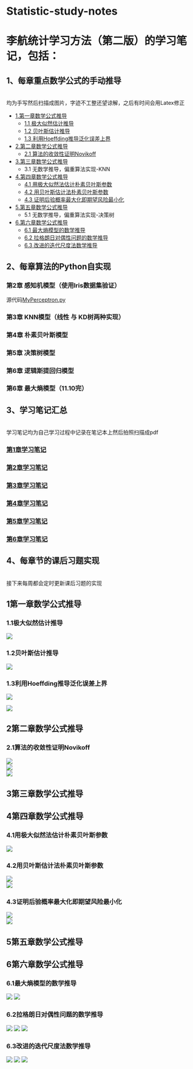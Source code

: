 # Statistic-study-notes
# 李航统计学习方法（第二版）的学习笔记，包括：  
## 1、每章重点数学公式的手动推导  
<br>均为手写然后扫描成图片，字迹不工整还望谅解，之后有时间会用Latex修正
-   [1.第一章数学公式推导](#1第一章数学公式推导)
    -   [1.1 极大似然估计推导](#11极大似然估计推导)
    -   [1.2 贝叶斯估计推导](#12贝叶斯估计推导)
    -   [1.3 利用Hoeffding推导泛化误差上界](#13利用Hoeffding推导泛化误差上界)
-   [2.第二章数学公式推导](#2第二章数学公式推导)
    -   [2.1 算法的收敛性证明Novikoff](#21算法的收敛性证明Novikoff)  
-   [3.第三章数学公式推导](#3第三章数学公式推导)    
    -   3.1 无数学推导，偏重算法实现-KNN  
-   [4.第四章数学公式推导](#4第四章数学公式推导)
    -   [4.1 用极大似然法估计朴素贝叶斯参数](#41用极大似然法估计朴素贝叶斯参数)
    -   [4.2 用贝叶斯估计法朴素贝叶斯参数](#42用贝叶斯估计法朴素贝叶斯参数)
    -   [4.3 证明后验概率最大化即期望风险最小化](#43证明后验概率最大化即期望风险最小化)
-   [5.第五章数学公式推导](#5第五章数学公式推导)
    -   5.1 无数学推导，偏重算法实现-决策树
-   [6.第六章数学公式推导](#6第六章数学公式推导)
    -   [6.1 最大熵模型的数学推导](#61最大熵模型的数学推导)
    -   [6.2 拉格朗日对偶性问题的数学推导](#62拉格朗日对偶性问题的数学推导)
    -   [6.3 改进的迭代尺度法数学推导](#63改进的迭代尺度法数学推导)
      <!-- /TOC -->  

## 2、每章算法的Python自实现    
### 第2章 感知机模型（使用Iris数据集验证）  
源代码[MyPerceptron.py](https://github.com/kingsunfather/Statistic-study-notes/blob/master/codes/MyPerceptron.py)
### 第3章 KNN模型（线性 与 KD树两种实现）  
### 第4章 朴素贝叶斯模型  
### 第5章 决策树模型   
### 第6章 逻辑斯提回归模型  
### 第6章 最大熵模型（11.10完）  

## 3、学习笔记汇总  
<br>学习笔记均为自己学习过程中记录在笔记本上然后拍照扫描成pdf
### [第1章学习笔记](https://github.com/kingsunfather/Statistic-study-notes/blob/master/notes/chapter1.pdf)
### [第2章学习笔记](https://github.com/kingsunfather/Statistic-study-notes/blob/master/notes/chapter2.pdf)
### [第3章学习笔记](https://github.com/kingsunfather/Statistic-study-notes/blob/master/notes/chapter3.pdf)  
### [第4章学习笔记](https://github.com/kingsunfather/Statistic-study-notes/blob/master/notes/chapter4.pdf)  
### [第5章学习笔记](https://github.com/kingsunfather/Statistic-study-notes/blob/master/notes/chapter5.pdf)  
### [第6章学习笔记](https://github.com/kingsunfather/Statistic-study-notes/blob/master/notes/chapter6.pdf)

## 4、每章节的课后习题实现   
<br>接下来每周都会定时更新课后习题的实现

## 1第一章数学公式推导

### 1.1极大似然估计推导  

![](/docImage/maximum_likelihood_estimation.jpg)   

### 1.2贝叶斯估计推导

![](/docImage/bayesian_estimation.jpg)  


### 1.3利用Hoeffding推导泛化误差上界  

![](/docImage/hoeffding1.jpg)  

![](/docImage/hoeffding2.jpg)  
 
## 2第二章数学公式推导  

### 2.1算法的收敛性证明Novikoff  

![](/docImage/Novikoff1.jpg)  
![](/docImage/Novikoff2.jpg)  
![](/docImage/Novikoff3.jpg)  

## 3第三章数学公式推导

## 4第四章数学公式推导

### 4.1用极大似然法估计朴素贝叶斯参数
![](/docImage/mle_naive_bayes.jpg)  

### 4.2用贝叶斯估计法朴素贝叶斯参数
![](/docImage/bayes_naive_bayes1.jpg)  
![](/docImage/bayes_naive_bayes2.jpg)  

### 4.3证明后验概率最大化即期望风险最小化
![](/docImage/poster_prob1.jpg)  
![](/docImage/poster_prob2.jpg)  

## 5第五章数学公式推导

## 6第六章数学公式推导

### 6.1最大熵模型的数学推导
![](/docImage/maximum_entropy1.jpg) 
![](/docImage/maximum_entropy2.jpg) 

### 6.2拉格朗日对偶性问题的数学推导
![](/docImage/lagrange_duality1.jpg) 
![](/docImage/lagrange_duality2.jpg) 
![](/docImage/lagrange_duality3.jpg) 

### 6.3改进的迭代尺度法数学推导
![](/docImage/iterative_method1.jpg) 
![](/docImage/iterative_method2.jpg) 
![](/docImage/iterative_method3.jpg) 











